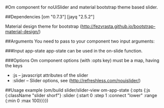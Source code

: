#Om component for noUiSlider and material bootstrap theme based slider.

##Dependencies
    [om "0.7.3"]
    [jayq "2.5.2"]

Material design theme for bootstrap (http://fezvrasta.github.io/bootstrap-material-design/)

##Arguments
You need to pass to your component two input arguments:

###Input app-state
app-state can be used in the on-slide function.

###Options
Om component options (with :opts key) must be a map, having the keys

* :js – javascript attributes of the slider
* :slider – Slider options, see (http://refreshless.com/nouislider/)


##Usage example
    (om/build slider/slider-view
              om-app-state
              {:opts
                {:js       {:className "slider shorf"}
                 :slider   {:start 0
                            :step 1
                            :connect "lower"
                            :range {:min 0
                                    :max 100}}}})


